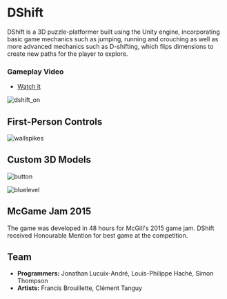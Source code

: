 # DShift

DShift is a 3D puzzle-platformer built using the Unity engine, incorporating basic game mechanics such as jumping, running and crouching as well as more advanced mechanics such as D-shifting,  which flips dimensions to create new paths for the player to explore. 

### Gameplay Video
* [Watch it](https://www.youtube.com/watch?v=uDTRwuCUi0s)

![dshift_on](https://cloud.githubusercontent.com/assets/10332234/12372951/cb9adcce-bc36-11e5-90cd-23a9acda7313.jpg)

## First-Person Controls
![wallspikes](https://cloud.githubusercontent.com/assets/10332234/12372962/27173908-bc37-11e5-8395-dd009275f364.jpg)

## Custom 3D Models
![button](https://cloud.githubusercontent.com/assets/10332234/12372997/666c8d1e-bc38-11e5-8719-5b96832d1663.jpg)

![bluelevel](https://cloud.githubusercontent.com/assets/10332234/12372957/fb5e0c06-bc36-11e5-931d-ebfb55191009.jpg)

## McGame Jam 2015
The game was developed in 48 hours for McGill's 2015 game jam. DShift received Honourable Mention for best game at the competition.  

## Team
* **Programmers:** Jonathan Lucuix-André, Louis-Philippe Haché, Simon Thompson
* **Artists:** Francis Brouillette, Clément Tanguy
